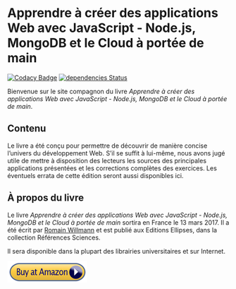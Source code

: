 # Apprendre à créer des applications Web avec JavaScript - Node.js, MongoDB et le Cloud à portée de main

[![Codacy Badge](https://api.codacy.com/project/badge/Grade/de08830d93b24097b76819a8436dd614)](https://www.codacy.com/app/rwillmann/apprendre-a-creer-des-applications-web?utm_source=github.com&amp;utm_medium=referral&amp;utm_content=rwillmann/apprendre-a-creer-des-applications-web&amp;utm_campaign=Badge_Grade)
[![dependencies Status](https://david-dm.org/rwillmann/apprendre-a-creer-des-applications-web/status.svg)](https://david-dm.org/rwillmann/apprendre-a-creer-des-applications-web)

Bienvenue sur le site compagnon du livre *Apprendre à créer des applications Web avec JavaScript - Node.js, MongoDB et le Cloud à portée de main*.

## Contenu
Le livre a été conçu pour permettre de découvrir de manière concise l’univers du développement Web. S’il se suffit à lui-même, nous avons jugé utile de mettre à disposition des lecteurs les sources des principales applications présentées et les corrections complètes des exercices.
Les éventuels errata de cette édition seront aussi disponibles ici.

## À propos du livre

Le livre *Apprendre à créer des applications Web avec JavaScript - Node.js, MongoDB et le Cloud à portée de main* sortira en France le 13 mars 2017. Il a été écrit par [Romain Willmann][1] et est publié aux Editions Ellipses, dans la collection Références Sciences.

Il sera disponible dans la plupart des librairies universitaires et sur Internet.

[![Acheter sur Amazon](readme_img/amazon-mid.png)](https://www.amazon.fr/Apprendre-Applications-Javascript-Node-Js-Mongodb/dp/2340016789/ref=sr_1_1?s=books&ie=UTF8&qid=1478104092&sr=1-1&keywords=9782340016781)


  [1]: https://fr.linkedin.com/in/rwillmann
